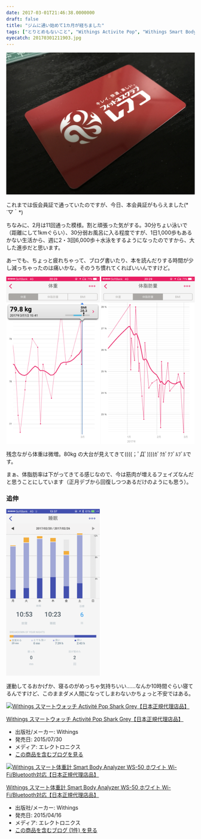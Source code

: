 ```yaml
---
date: 2017-03-01T21:46:38.0000000
draft: false
title: "ジムに通い始めて1カ月が経ちました"
tags: ["とりとめもないこと", "Withings Activite Pop", "Withings Smart Body Analyzer"]
eyecatch: 20170301211903.jpg
---
```

<p><span itemscope itemtype="http://schema.org/Photograph"><img src="20170301211903.jpg" alt="f:id:daruyanagi:20170301211903j:plain" title="f:id:daruyanagi:20170301211903j:plain" class="hatena-fotolife" itemprop="image"></span></p><p>これまでは仮会員証で通っていたのですが、今日、本会員証がもらえました(*´▽｀*)</p><p>ちなみに、2月は11回通った模様。割と頑張った気がする。30分ちょい泳いで（距離にして1kmぐらい）、30分弱お風呂に入る程度ですが、1日1,000歩もあるかない生活から、週に2・3回6,000歩＋水泳をするようになったのですから、大した進歩だと思います。</p><p>あーでも、ちょっと疲れちゃって、ブログ書いたり、本を読んだりする時間が少し減っちゃったのは痛いかな。そのうち慣れてくればいいんですけど。</p><p><span itemscope itemtype="http://schema.org/Photograph"><img src="20170301213729.png" alt="f:id:daruyanagi:20170301213729p:plain:w250" title="f:id:daruyanagi:20170301213729p:plain:w250" class="hatena-fotolife" style="width:250px" itemprop="image"></span> <span itemscope itemtype="http://schema.org/Photograph"><img src="20170301213732.png" alt="f:id:daruyanagi:20170301213732p:plain:w250" title="f:id:daruyanagi:20170301213732p:plain:w250" class="hatena-fotolife" style="width:250px" itemprop="image"></span></p><p>残念ながら体重は微増。80kg の大台が見えてきて((((；ﾟДﾟ))))ｶﾞｸｶﾞｸﾌﾞﾙﾌﾞﾙです。</p><p>まぁ、体脂肪率は下がってきてる感じなので、今は筋肉が増えるフェイズなんだと思うことにしています（正月デブから回復しつつあるだけのようにも思う）。</p>

<div class="section">
<h3>追伸</h3>
<p><span itemscope itemtype="http://schema.org/Photograph"><img src="20170301214206.png" alt="f:id:daruyanagi:20170301214206p:plain:w250" title="f:id:daruyanagi:20170301214206p:plain:w250" class="hatena-fotolife" style="width:250px" itemprop="image"></span></p><p>運動してるおかげか、寝るのがめっちゃ気持ちいい……なんか10時間ぐらい寝てるんですけど、このままダメ人間になってしまわないかちょっと不安ではある。</p><p><div class="hatena-asin-detail"><a href="http://www.amazon.co.jp/exec/obidos/ASIN/B010UV1M6O/bestylesnet-22/"><img src="https://images-fe.ssl-images-amazon.com/images/I/41kP4KiN2%2BL._SL160_.jpg" class="hatena-asin-detail-image" alt="Withings スマートウォッチ Activité Pop Shark Grey【日本正規代理店品】" title="Withings スマートウォッチ Activité Pop Shark Grey【日本正規代理店品】"></a><div class="hatena-asin-detail-info"><p class="hatena-asin-detail-title"><a href="http://www.amazon.co.jp/exec/obidos/ASIN/B010UV1M6O/bestylesnet-22/">Withings スマートウォッチ Activité Pop Shark Grey【日本正規代理店品】</a></p><ul><li><span class="hatena-asin-detail-label">出版社/メーカー:</span> Withings</li><li><span class="hatena-asin-detail-label">発売日:</span> 2015/07/30</li><li><span class="hatena-asin-detail-label">メディア:</span> エレクトロニクス</li><li><a href="http://d.hatena.ne.jp/asin/B010UV1M6O/bestylesnet-22" target="_blank">この商品を含むブログを見る</a></li></ul></div><div class="hatena-asin-detail-foot"></div></div></p><p><div class="hatena-asin-detail"><a href="http://www.amazon.co.jp/exec/obidos/ASIN/B00V35HEIC/bestylesnet-22/"><img src="https://images-fe.ssl-images-amazon.com/images/I/31Mu7bSxI1L._SL160_.jpg" class="hatena-asin-detail-image" alt="Withings スマート体重計 Smart Body Analyzer WS-50 ホワイト Wi-Fi/Bluetooth対応【日本正規代理店品】" title="Withings スマート体重計 Smart Body Analyzer WS-50 ホワイト Wi-Fi/Bluetooth対応【日本正規代理店品】"></a><div class="hatena-asin-detail-info"><p class="hatena-asin-detail-title"><a href="http://www.amazon.co.jp/exec/obidos/ASIN/B00V35HEIC/bestylesnet-22/">Withings スマート体重計 Smart Body Analyzer WS-50 ホワイト Wi-Fi/Bluetooth対応【日本正規代理店品】</a></p><ul><li><span class="hatena-asin-detail-label">出版社/メーカー:</span> Withings</li><li><span class="hatena-asin-detail-label">発売日:</span> 2015/04/16</li><li><span class="hatena-asin-detail-label">メディア:</span> エレクトロニクス</li><li><a href="http://d.hatena.ne.jp/asin/B00V35HEIC/bestylesnet-22" target="_blank">この商品を含むブログ (1件) を見る</a></li></ul></div><div class="hatena-asin-detail-foot"></div></div></p>

</div>